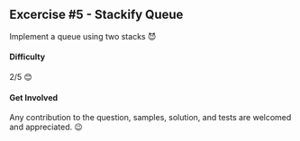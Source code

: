 ## Excercise #5 - Stackify Queue

Implement a queue using two stacks 😈

#### Difficulty 
2/5 😊

#### Get Involved
Any contribution to the question, samples, solution, and tests are welcomed and appreciated. 😉
